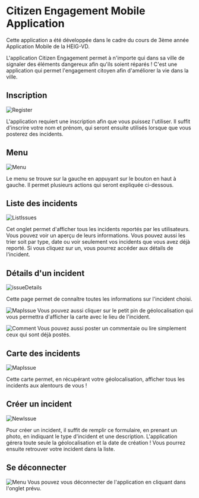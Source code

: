 # Citizen Engagement Mobile Application

Cette application a été développée dans le cadre du cours de 3ème année Application Mobile de la HEIG-VD.

L'application Citizen Engagement permet à n'importe qui dans sa ville de signaler des éléments dangereux afin qu'ils soient réparés ! C'est une application qui permet l'engagement citoyen afin d'améliorer la vie dans la ville.

## Inscription

![Register](readme_picture/1.png "Register")

L'application requiert une inscription afin que vous puissez l'utiliser. Il suffit d'inscrire votre nom et prénom, qui seront ensuite utilisés lorsque que vous posterez des incidents.

## Menu
![Menu](readme_picture/5.png "Menu")

Le menu se trouve sur la gauche en appuyant sur le bouton en haut à gauche. Il permet plusieurs actions qui seront expliquée ci-dessous.

## Liste des incidents
![ListIssues](readme_picture/3.png "ListIssues")

Cet onglet permet d'afficher tous les incidents reportés par les utilisateurs. Vous pouvez voir un aperçu de leurs informations. Vous pouvez aussi les trier soit par type, date ou voir seulement vos incidents que vous avez déjà reporté. Si vous cliquez sur un, vous pourrez accéder aux détails de l'incident.

## Détails d'un incident
![issueDetails](readme_picture/2.png "issueDetails")

Cette page permet de connaître toutes les informations sur l'incident choisi.

![MapIssue](readme_picture/7.png "MapIssue")
Vous pouvez aussi cliquer sur le petit pin de géolocalisation qui vous permettra d'afficher la carte avec le lieu de l'incident.

![Comment](readme_picture/9.png "Comment")
Vous pouvez aussi poster un commentaie ou lire simplement ceux qui sont déjà postés.

## Carte des incidents
![MapIssue](readme_picture/8.png "MapIssue")

Cette carte permet, en récupérant votre géolocalisation, afficher tous les incidents aux alentours de vous !

## Créer un incident
![NewIssue](readme_picture/6.png "NewsIssue")

Pour créer un incident, il suffit de remplir ce formulaire, en prenant un photo, en indiquant le type d'incident et une description. L'application gérera toute seule la géolocalisation et la date de création ! Vous pourrez ensuite retrouver votre incident dans la liste.

## Se déconnecter
![Menu](readme_picture/5.png "Menu")
Vous pouvez vous déconnecter de l'application en cliquant dans l'onglet prévu.
